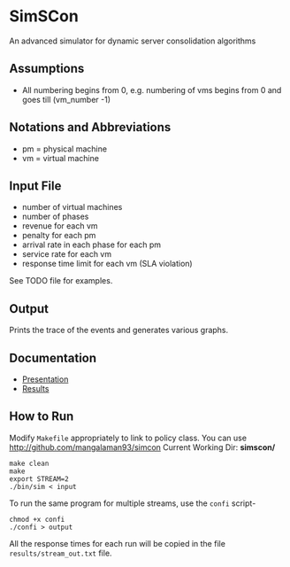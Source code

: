SimSCon
=======

An advanced simulator for dynamic server consolidation algorithms

Assumptions
-----------
* All numbering begins from 0, e.g. numbering of vms begins from 0 and goes till (vm_number -1)

Notations and Abbreviations
---------------------------
- pm = physical machine
- vm = virtual machine

Input File
----------
* number of virtual machines
* number of phases
* revenue for each vm
* penalty for each pm
* arrival rate in each phase for each pm
* service rate for each vm
* response time limit for each vm (SLA violation)

See TODO file for examples.

Output
------
Prints the trace of the events and generates various graphs.

Documentation
-------------------------
- [Presentation](https://docs.google.com/presentation/d/1L_KD6rvMNvUa_kO9ImEZfsS1mIJ2mFQC5sRhV7p4ZGs)
- [Results](https://docs.google.com/spreadsheet/ccc?key=0Aoq3-tdSgQ83dG50MXlNZW1sdmhsRFZhbEswSGRYZ2c)

How to Run
----------
Modify `Makefile` appropriately to link to policy class. You can use http://github.com/mangalaman93/simcon
Current Working Dir: **simscon/**
```
make clean
make
export STREAM=2
./bin/sim < input
```
To run the same program for multiple streams, use the `confi` script-
```
chmod +x confi
./confi > output
```

All the response times for each run will be copied in the file `results/stream_out.txt` file.
